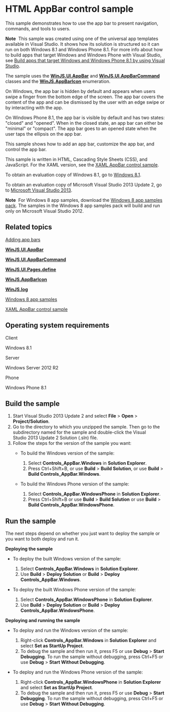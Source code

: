 HTML AppBar control sample
==========================

This sample demonstrates how to use the app bar to present navigation, commands, and tools to users.

**Note**  This sample was created using one of the universal app templates available in Visual Studio. It shows how its solution is structured so it can run on both Windows 8.1 and Windows Phone 8.1. For more info about how to build apps that target Windows and Windows Phone with Visual Studio, see [Build apps that target Windows and Windows Phone 8.1 by using Visual Studio](http://msdn.microsoft.com/library/windows/apps/dn609832).

The sample uses the [**WinJS.UI.AppBar**](http://msdn.microsoft.com/library/windows/apps/br229670) and [**WinJS.UI.AppBarCommand**](http://msdn.microsoft.com/library/windows/apps/hh700497) classes and the [**WinJS.AppBarIcon**](http://msdn.microsoft.com/library/windows/apps/hh770557) enumeration.

On Windows, the app bar is hidden by default and appears when users swipe a finger from the bottom edge of the screen. The app bar covers the content of the app and can be dismissed by the user with an edge swipe or by interacting with the app.

On Windows Phone 8.1, the app bar is visible by default and has two states: "closed" and "opened". When in the closed state, an app bar can either be "minimal" or "compact". The app bar goes to an opened state when the user taps the ellipsis on the app bar.

This sample shows how to add an app bar, customize the app bar, and control the app bar.

This sample is written in HTML, Cascading Style Sheets (CSS), and JavaScript. For the XAML version, see the [XAML AppBar control sample](http://go.microsoft.com/fwlink/p/?linkid=242388).

To obtain an evaluation copy of Windows 8.1, go to [Windows 8.1](http://go.microsoft.com/fwlink/p/?linkid=301696).

To obtain an evaluation copy of Microsoft Visual Studio 2013 Update 2, go to [Microsoft Visual Studio 2013](http://go.microsoft.com/fwlink/p/?linkid=301697).

**Note**  For Windows 8 app samples, download the [Windows 8 app samples pack](http://go.microsoft.com/fwlink/p/?LinkId=301698). The samples in the Windows 8 app samples pack will build and run only on Microsoft Visual Studio 2012.

Related topics
--------------

[Adding app bars](http://msdn.microsoft.com/library/windows/apps/hh465296)

[**WinJS.UI.AppBar**](http://msdn.microsoft.com/library/windows/apps/br229670)

[**WinJS.UI.AppBarCommand**](http://msdn.microsoft.com/library/windows/apps/hh700497)

[**WinJS.UI.Pages.define**](http://msdn.microsoft.com/library/windows/apps/hh770579)

[**WinJS.AppBarIcon**](http://msdn.microsoft.com/library/windows/apps/hh770557)

[**WinJS.log**](http://msdn.microsoft.com/library/windows/apps/jj150612)

[Windows 8 app samples](http://go.microsoft.com/fwlink/p/?LinkID=227694)

[XAML AppBar control sample](http://go.microsoft.com/fwlink/p/?linkid=242388)

Operating system requirements
-----------------------------

Client

Windows 8.1

Server

Windows Server 2012 R2

Phone

Windows Phone 8.1

Build the sample
----------------

1.  Start Visual Studio 2013 Update 2 and select **File** \> **Open** \> **Project/Solution**.
2.  Go to the directory to which you unzipped the sample. Then go to the subdirectory named for the sample and double-click the Visual Studio 2013 Update 2 Solution (.sln) file.
3.  Follow the steps for the version of the sample you want:
    -   To build the Windows version of the sample:

        1.  Select **Controls\_AppBar.Windows** in **Solution Explorer**.
        2.  Press Ctrl+Shift+B, or use **Build** \> **Build Solution**, or use **Build** \> **Build Controls\_AppBar.Windows**.
    -   To build the Windows Phone version of the sample:

        1.  Select **Controls\_AppBar.WindowsPhone** in **Solution Explorer**.
        2.  Press Ctrl+Shift+B or use **Build** \> **Build Solution** or use **Build** \> **Build Controls\_AppBar.WindowsPhone**.

Run the sample
--------------

The next steps depend on whether you just want to deploy the sample or you want to both deploy and run it.

**Deploying the sample**

-   To deploy the built Windows version of the sample:

    1.  Select **Controls\_AppBar.Windows** in **Solution Explorer**.
    2.  Use **Build** \> **Deploy Solution** or **Build** \> **Deploy Controls\_AppBar.Windows**.
-   To deploy the built Windows Phone version of the sample:

    1.  Select **Controls\_AppBar.WindowsPhone** in **Solution Explorer**.
    2.  Use **Build** \> **Deploy Solution** or **Build** \> **Deploy Controls\_AppBar.WindowsPhone**.

**Deploying and running the sample**

-   To deploy and run the Windows version of the sample:

    1.  Right-click **Controls\_AppBar.Windows** in **Solution Explorer** and select **Set as StartUp Project**.
    2.  To debug the sample and then run it, press F5 or use **Debug** \> **Start Debugging**. To run the sample without debugging, press Ctrl+F5 or use **Debug** \> **Start Without Debugging**.
-   To deploy and run the Windows Phone version of the sample:

    1.  Right-click **Controls\_AppBar.WindowsPhone** in **Solution Explorer** and select **Set as StartUp Project**.
    2.  To debug the sample and then run it, press F5 or use **Debug** \> **Start Debugging**. To run the sample without debugging, press Ctrl+F5 or use **Debug** \> **Start Without Debugging**.

